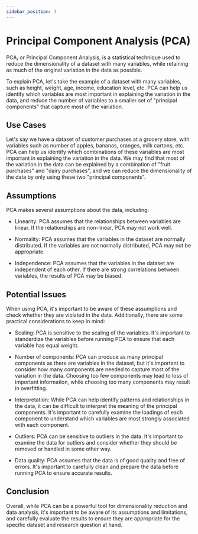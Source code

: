 ```yaml
---
sidebar_position: 3
---
```


# Principal Component Analysis (PCA)

PCA, or Principal Component Analysis, is a statistical technique used to reduce the dimensionality of a dataset with many variables, while retaining as much of the original variation in the data as possible. 

To explain PCA, let's take the example of a dataset with many variables, such as height, weight, age, income, education level, etc. PCA can help us identify which variables are most important in explaining the variation in the data, and reduce the number of variables to a smaller set of "principal components" that capture most of the variation.

## Use Cases

Let's say we have a dataset of customer purchases at a grocery store, with variables such as number of apples, bananas, oranges, milk cartons, etc. PCA can help us identify which combinations of these variables are most important in explaining the variation in the data. We may find that most of the variation in the data can be explained by a combination of "fruit purchases" and "dairy purchases", and we can reduce the dimensionality of the data by only using these two "principal components". 

## Assumptions

PCA makes several assumptions about the data, including:

  * Linearity: PCA assumes that the relationships between variables are linear. If the relationships are non-linear, PCA may not work well.

  * Normality: PCA assumes that the variables in the dataset are normally distributed. If the variables are not normally distributed, PCA may not be appropriate.

  * Independence: PCA assumes that the variables in the dataset are independent of each other. If there are strong correlations between variables, the results of PCA may be biased.
  
## Potential Issues

When using PCA, it's important to be aware of these assumptions and check whether they are violated in the data. Additionally, there are some practical considerations to keep in mind:

  * Scaling: PCA is sensitive to the scaling of the variables. It's important to standardize the variables before running PCA to ensure that each variable has equal weight.

  * Number of components: PCA can produce as many principal components as there are variables in the dataset, but it's important to consider how many components are needed to capture most of the variation in the data. Choosing too few components may lead to loss of important information, while choosing too many components may result in overfitting.

  * Interpretation: While PCA can help identify patterns and relationships in the data, it can be difficult to interpret the meaning of the principal components. It's important to carefully examine the loadings of each component to understand which variables are most strongly associated with each component.
  
  * Outliers: PCA can be sensitive to outliers in the data. It's important to examine the data for outliers and consider whether they should be removed or handled in some other way.

  * Data quality: PCA assumes that the data is of good quality and free of errors. It's important to carefully clean and prepare the data before running PCA to ensure accurate results.
  
## Conclusion

Overall, while PCA can be a powerful tool for dimensionality reduction and data analysis, it's important to be aware of its assumptions and limitations, and carefully evaluate the results to ensure they are appropriate for the specific dataset and research question at hand.
